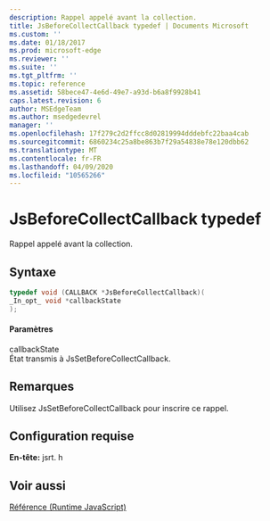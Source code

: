 ```yaml
---
description: Rappel appelé avant la collection.
title: JsBeforeCollectCallback typedef | Documents Microsoft
ms.custom: ''
ms.date: 01/18/2017
ms.prod: microsoft-edge
ms.reviewer: ''
ms.suite: ''
ms.tgt_pltfrm: ''
ms.topic: reference
ms.assetid: 58bece47-4e6d-49e7-a93d-b6a8f9928b41
caps.latest.revision: 6
author: MSEdgeTeam
ms.author: msedgedevrel
manager: ''
ms.openlocfilehash: 17f279c2d2ffcc8d02819994dddebfc22baa4cab
ms.sourcegitcommit: 6860234c25a8be863b7f29a54838e78e120dbb62
ms.translationtype: MT
ms.contentlocale: fr-FR
ms.lasthandoff: 04/09/2020
ms.locfileid: "10565266"
---
```

# JsBeforeCollectCallback typedef
Rappel appelé avant la collection.  
  
## Syntaxe  
  
```cpp  
typedef void (CALLBACK *JsBeforeCollectCallback)(  
_In_opt_ void *callbackState  
);  
```  
  
#### Paramètres  
 callbackState  
 État transmis à JsSetBeforeCollectCallback.  
  
## Remarques  
 Utilisez JsSetBeforeCollectCallback pour inscrire ce rappel.  
  
## Configuration requise  
 **En-tête:** jsrt. h  
  
## Voir aussi  
 [Référence (Runtime JavaScript)](../chakra-hosting/reference-javascript-runtime.md)